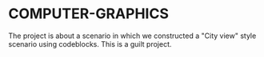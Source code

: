 # COMPUTER-GRAPHICS
The project is about a scenario in which we constructed a "City view" style scenario using codeblocks. This is a guilt project.
